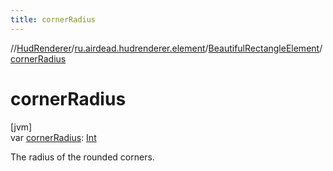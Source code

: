 ```yaml
---
title: cornerRadius
---
```

//[HudRenderer](../../../index.html)/[ru.airdead.hudrenderer.element](../index.html)/[BeautifulRectangleElement](index.html)/[cornerRadius](corner-radius.html)



# cornerRadius



[jvm]\
var [cornerRadius](corner-radius.html): [Int](https://kotlinlang.org/api/latest/jvm/stdlib/kotlin/-int/index.html)



The radius of the rounded corners.




